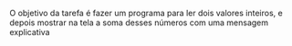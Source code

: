 O objetivo da tarefa é fazer um programa para ler dois valores inteiros, e depois mostrar na tela a soma desses números com uma
mensagem explicativa
